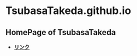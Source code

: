 # TsubasaTakeda.github.io

## HomePage of TsubasaTakeda

- **[リンク](https://tsubasatakeda.github.io/index.html)**
